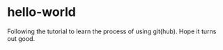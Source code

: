 # hello-world
Following the tutorial to learn the process of using git(hub). Hope it turns out good.
